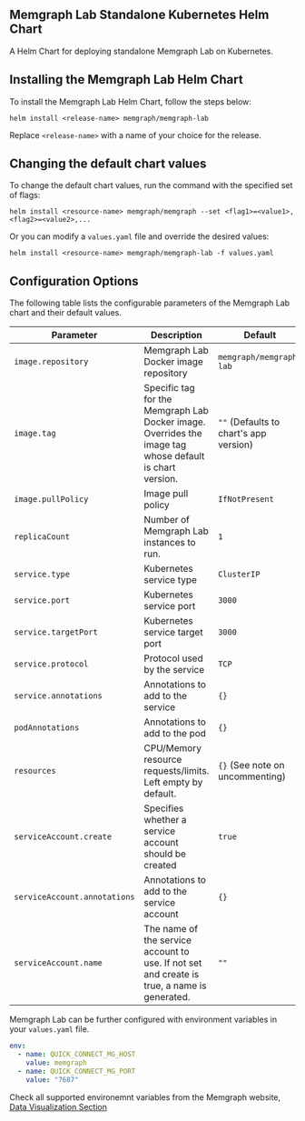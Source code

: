 ## Memgraph Lab Standalone Kubernetes Helm Chart
A Helm Chart for deploying standalone Memgraph Lab on Kubernetes.

## Installing the Memgraph Lab Helm Chart
To install the Memgraph Lab Helm Chart, follow the steps below:
```
helm install <release-name> memgraph/memgraph-lab
```
Replace `<release-name>` with a name of your choice for the release.

## Changing the default chart values
To change the default chart values, run the command with the specified set of flags:
```
helm install <resource-name> memgraph/memgraph --set <flag1>=<value1>,<flag2>=<value2>,...
```
Or you can modify a `values.yaml` file and override the desired values:
```
helm install <resource-name> memgraph/memgraph-lab -f values.yaml
```

## Configuration Options

The following table lists the configurable parameters of the Memgraph Lab chart and their default values.

| Parameter                    | Description                                                                                             | Default                                |
| ---------------------------- | ------------------------------------------------------------------------------------------------------- | -------------------------------------- |
| `image.repository`           | Memgraph Lab Docker image repository                                                                    | `memgraph/memgraph-lab`                |
| `image.tag`                  | Specific tag for the Memgraph Lab Docker image. Overrides the image tag whose default is chart version. | `""` (Defaults to chart's app version) |
| `image.pullPolicy`           | Image pull policy                                                                                       | `IfNotPresent`                         |
| `replicaCount`               | Number of Memgraph Lab instances to run.                                                                | `1`                                    |
| `service.type`               | Kubernetes service type                                                                                 | `ClusterIP`                            |
| `service.port`               | Kubernetes service port                                                                                 | `3000`                                 |
| `service.targetPort`         | Kubernetes service target port                                                                          | `3000`                                 |
| `service.protocol`           | Protocol used by the service                                                                            | `TCP`                                  |
| `service.annotations`        | Annotations to add to the service                                                                       | `{}`                                   |
| `podAnnotations`             | Annotations to add to the pod                                                                           | `{}`                                   |
| `resources`                  | CPU/Memory resource requests/limits. Left empty by default.                                             | `{}` (See note on uncommenting)        |
| `serviceAccount.create`      | Specifies whether a service account should be created                                                   | `true`                                 |
| `serviceAccount.annotations` | Annotations to add to the service account                                                               | `{}`                                   |
| `serviceAccount.name`        | The name of the service account to use. If not set and create is true, a name is generated.             | `""`                                   |

Memgraph Lab can be further configured with environment variables in your `values.yaml` file.

```yaml
env: 
  - name: QUICK_CONNECT_MG_HOST
    value: memgraph
  - name: QUICK_CONNECT_MG_PORT
    value: "7687"
```
Check all supported environemnt variables from the Memgraph website, [Data Visualization Section](https://memgraph.com/docs/data-visualization/install-and-connect#environment-variables)
